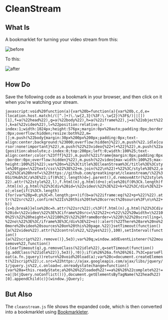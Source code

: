 # CleanStream

## What Is

A bookmarklet for turning your video stream from this:

![before](https://i.imgur.com/DgADIWB.jpg)

To this:

![after](https://i.imgur.com/pV8C73h.jpg)

## How Do

Save the following code as a bookmark in your browser, and then click on it when you're watching your stream.

`javascript:void%20function(a){var%20b=function(a){var%20b,c,d,e=(location.host.match(/([^.]+)\.\w{2,3}(%3F:\.\w{2})%3F$/)||[])[1],f=a(%22head%22),g=a(%22body%22),h=a(%22iframe%22),j=a(%22object%22),k=a(%22video%22),l=%22position:relative;z-index:1;width:1024px;height:576px;margin:0px%20auto;padding:0px;border:0px;overflow:hidden;resize:both%22,m=[];m.push(%22body{margin:30px%200px%200px;padding:0px;text-align:center;background:%23000;overflow:hidden}%22),m.push(%22.idle{cursor:none!important}%22),m.push(%22%23video{%22+l+%22}%22),m.push(%22a{position:absolute;z-index:0;top:200px;left:0;width:100%25;text-align:center;color:%23fff}%22),m.push(%22iframe{margin:0px;padding:0px;border:0px;overflow:hidden}%22),m.push(%22video{max-width:100%25;max-height:100%25}%22);var%20n=%22%3Ctitle%3ECleanStream%3C/title%3E%3Cstyle%20type=\%22text/css\%22%3E%22+m.join(%22\n%22)+%22%3C/style%3E%22,o=%22%3Ca%20href=\%22https://github.com/greatkingrat/cleanstream/\%22%3EGitHub%3C/a%3E%22;if(0%3Cj.length)d=j.parent(),d.removeAttr(%22style%22).attr(%22style%22,l),f.html(n),g.html(d+o);else%20if(0%3Ck.length)f.html(n),g.html(%22%3Cdiv%20id=\%22video\%22%3E%22+k+%22%3C/div%3E%22+o);else{if(1%3Ch.length){for(var%20p=0;p%3C=h.length;p++)if(b=a(%22iframe:eq(%22+p+%22)%22).attr(%22src%22),confirm(%22Is%20this%20the%20correct%20source%3F\n\n%22+b)){c=b;break}}else%20c=h.attr(%22src%22);c%3F(f.html(n),g.html(%22%3Cdiv%20id=\%22video\%22%3E%3Ciframe%20src=\%22%22+c+%22\%22%20width=\%22100%25\%22%20height=\%22100%25\%22%20frameBorder=\%220\%22%20scrolling=\%22no\%22%3E%3C/iframe%3E%3C/div%3E%22+o)):alert(%22There%20are%20no%20more%20video%20sources%20on%20this%20page.%22)}setTimeout(function(){a(%22video%22).attr(%22controls%22,%22yes%22)},100),setInterval(function(){a(%22script%22).remove()},5e3);var%20q;window.addEventListener(%22mousemove%22,function(){clearTimeout(q),g.removeClass(%22idle%22),q=setTimeout(function(){g.addClass(%22idle%22)},5e3)},!0)};if(a%26%26a.fn%26%261.7%3C=parseFloat(a.fn.jquery))return%20void%20load(a);var%20c=document.createElement(%22script%22);c.src=%22https://ajax.googleapis.com/ajax/libs/jquery/1/jquery.js%22,c.onload=c.onreadystatechange=function(){var%20a=this.readyState;a%26%26%22loaded%22!==a%26%26%22complete%22!==a||b(jQuery.noConflict())},document.getElementsByTagName(%22head%22)[0].appendChild(c)}(window.jQuery);`

## But Also

The `cleanstream.js` file shows the expanded code, which is then converted into a bookmarklet using [Bookmarkleter](https://chriszarate.github.io/bookmarkleter/).